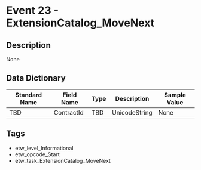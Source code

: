 # Event 23 - ExtensionCatalog_MoveNext

## Description
None

## Data Dictionary
|Standard Name|Field Name|Type|Description|Sample Value|
|---|---|---|---|---|
|TBD|ContractId|TBD|UnicodeString|None|None|

## Tags
* etw_level_Informational
* etw_opcode_Start
* etw_task_ExtensionCatalog_MoveNext